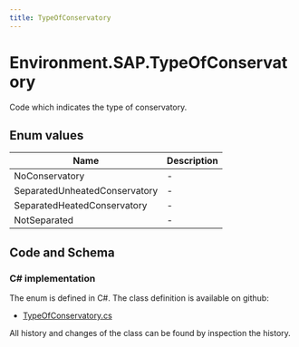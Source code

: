```yaml
---
title: TypeOfConservatory
---
```


# Environment.SAP.TypeOfConservatory

Code which indicates the type of conservatory.

## Enum values

| Name            | Description                                                    |
|-----------------|----------------------------------------------------------------|
| NoConservatory |  -  |
| SeparatedUnheatedConservatory |  -  |
| SeparatedHeatedConservatory |  -  |
| NotSeparated |  -  |


## Code and Schema

### C# implementation

The enum is defined in C#. The class definition is available on github:

- [TypeOfConservatory.cs](https://github.com/BHoM/SAP_Toolkit/blob/develop/SAP_oM/Enums/TypeOfConservatory.cs)

All history and changes of the class can be found by inspection the history.
